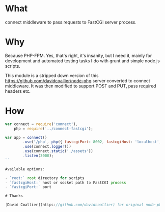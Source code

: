 # What

connect middleware to pass requests to FastCGI server process.

# Why

Because PHP-FPM. Yes, that's right, it's insanity, but I need it, mainly
for development and automated testing tasks I do with grunt and simple
node.js scripts.

This module is a stripped down version of this
https://github.com/davidcoallier/node-php server converted to connect
middleware. It was then modified to support POST and PUT, pass
required headers etc.

# How

```javascript
var connect = require('connect'), 
    php = require('../connect-fastcgi');

var app = connect()
        .use('/php', php({ fastcgiPort: 8002, fastcgiHost: 'localhost', root: "./php" }))
        .use(connect.logger())
        .use(connect.static('./assets'))
        .listen(3000);
``

Available options:

- `root:` root directory for scripts
- `fastcgiHost:` host or socket path to FastCGI process
- `fastcgiPort:` port

# Thanks

[David Coallier](https://github.com/davidcoallier) for original node-php module

